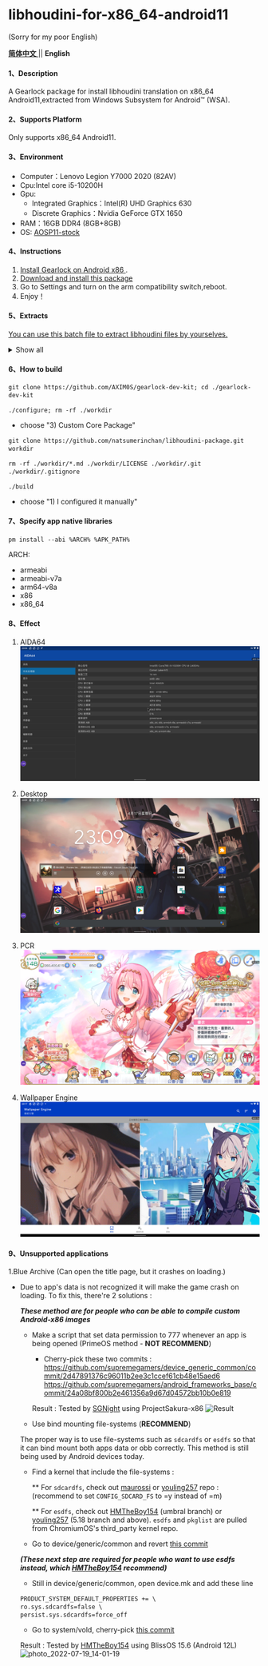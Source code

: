 # libhoudini-for-x86_64-android11
(Sorry for my poor English)

[ **简体中文** ](README_zh_cn.md) || **English** 

#### 1、Description
A Gearlock package for install libhoudini translation on x86_64 Android11,extracted from Windows Subsystem for Android™️ (WSA).

#### 2、Supports Platform
Only supports x86_64 Android11.

#### 3、Environment

- Computer：Lenovo Legion Y7000 2020 (82AV)
- Cpu:Intel core i5-10200H
- Gpu:
  - Integrated Graphics：Intel(R) UHD Graphics 630
  - Discrete Graphics：Nvidia GeForce GTX 1650
- RAM：16GB DDR4 (8GB+8GB)
- OS: [AOSP11-stock](https://sourceforge.net/projects/blissos-dev/files/Android-Generic/PC/aosp/stock/11/)

#### 4、Instructions

1. [Install Gearlock on Android x86 ](https://wiki.supreme-gamers.com/gearlock/user-guide/installation-and-updating/).
2. [Download and install this package](https://github.com/natsumerinchan/libhoudini-for-x86_64-android11/releases)
3. Go to Settings and turn on the arm compatibility switch,reboot.
4. Enjoy！

#### 5、Extracts

[You can use this batch file to extract libhoudini files by yourselves.](https://gist.github.com/natsumerinchan/b7a44acadfa66d0e07ead299423695c4)

<details>
<summary>Show all</summary>

1. Arm_32(armeabi,armeabi-v7a)
- /system/bin/houdini
- /system/bin/arm/linker
- /system/lib/libhoudini.so
- /system/lib/arm/*
- /system/lib/arm/nb/*

2. Arm_64(arm64-v8a)
- /system/bin/houdini64
- /system/bin/arm64/linker64
- /system/lib64/libhoudini.so
- /system/lib64/arm64/*
- /system/lib64/arm64/nb/*

</details>

#### 6、How to build

```
git clone https://github.com/AXIM0S/gearlock-dev-kit; cd ./gearlock-dev-kit
```

```
./configure; rm -rf ./workdir 
```
- choose "3) Custom Core Package"

```
git clone https://github.com/natsumerinchan/libhoudini-package.git workdir
```

```
rm -rf ./workdir/*.md ./workdir/LICENSE ./workdir/.git ./workdir/.gitignore
```

```
./build
``` 
- choose "1) I configured it manually"

#### 7、Specify app native libraries

`pm install --abi %ARCH% %APK_PATH% `

ARCH:
- armeabi
- armeabi-v7a
- arm64-v8a
- x86
- x86_64

#### 8、Effect
1. AIDA64
![输入图片说明](https://raw.githubusercontent.com/natsumerinchan/My_Own_Drawing_Bed/main/libhoudini-for-x86_64-android11/AIDA64.png)

2. Desktop
![输入图片说明](https://raw.githubusercontent.com/natsumerinchan/My_Own_Drawing_Bed/main/libhoudini-for-x86_64-android11/Desktop.png)

3. PCR
![输入图片说明](https://raw.githubusercontent.com/natsumerinchan/My_Own_Drawing_Bed/main/libhoudini-for-x86_64-android11/PCR.png)

4. Wallpaper Engine
![输入图片说明](https://raw.githubusercontent.com/natsumerinchan/My_Own_Drawing_Bed/main/libhoudini-for-x86_64-android11/Wallpaper_Engine.png)

#### 9、Unsupported applications
1.Blue Archive (Can open the title page, but it crashes on loading.)
- Due to app's data is not recognized it will make the game crash on loading. To fix this, there're 2 solutions :
   
   ***These method are for people who can be able to compile custom Android-x86 images***
  + Make a script that set data permission to 777 whenever an app is being opened (PrimeOS method - **NOT RECOMMEND**)
    * Cherry-pick these two commits :
    https://github.com/supremegamers/device_generic_common/commit/2d47891376c96011b2ee3c1ccef61cb48e15aed6
    https://github.com/supremegamers/android_frameworks_base/commit/24a08bf800b2e461356a9d67d04572bb10b0e819
   
    Result : Tested by [SGNight](https://github.com/SGNight) using ProjectSakura-x86
   ![Result](https://cdn.discordapp.com/attachments/631759304097267712/967155258985943090/IMG_20220423_013402.jpg)
   
   + Use bind mounting file-systems (**RECOMMEND**)
   
   The proper way is to use file-systems such as `sdcardfs` or `esdfs` so that it can bind mount both apps data or obb correctly. This method is still being used by Android devices today.      

     * Find a kernel that include the file-systems :
        
        ** For `sdcardfs`, check out [maurossi](https://github.com/maurossi/linux) or [youling257](https://github.com/youling257/android-mainline) repo : 
        (recommend to set `CONFIG_SDCARD_FS` to =y instead of =m)
        
        ** For `esdfs`, check out [HMTheBoy154](https://github.com/hmtheboy154/Darkmatter-kernel) (umbral branch) or [youling257](https://github.com/youling257/android-mainline) (5.18 branch and above). `esdfs` and `pkglist` are pulled from ChromiumOS's third_party kernel repo.
        
    * Go to device/generic/common and revert [this commit](https://github.com/supremegamers/device_generic_common/commit/ff34d6d549f026156188cf1467f26628e5cac658)
    
    ***(These next step are required for people who want to use esdfs instead, which [HMTheBoy154](https://github.com/hmtheboy154/) recommend)***
    * Still in device/generic/common, open device.mk and add these line 
    ```
    PRODUCT_SYSTEM_DEFAULT_PROPERTIES += \
    ro.sys.sdcardfs=false \
    persist.sys.sdcardfs=force_off
    ```
    
    * Go to system/vold, cherry-pick [this commit](https://github.com/supremegamers/platform_system_vold/commit/17ab73250d5acee423bd98fc885f87783baf9bd7) 
    
    Result : Tested by [HMTheBoy154](https://github.com/hmtheboy154) using BlissOS 15.6 (Android 12L)
    ![photo_2022-07-19_14-01-19](https://user-images.githubusercontent.com/39849246/179693211-a6a711a0-a968-418e-bfb0-aef289d34f54.jpg)

    
